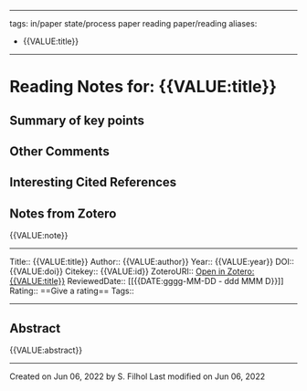 
---
tags: in/paper state/process paper reading paper/reading
aliases:
  - {{VALUE:title}}
---

# Reading Notes for: {{VALUE:title}}
## Summary of key points

## Other Comments

## Interesting Cited References

## Notes from Zotero
{{VALUE:note}}

---
Title:: {{VALUE:title}}
Author:: {{VALUE:author}}
Year:: {{VALUE:year}}
DOI:: {{VALUE:doi}}
Citekey:: {{VALUE:id}}
ZoteroURI:: [Open in Zotero: {{VALUE:title}}]({{VALUE:zoteroSelectURI}})
ReviewedDate:: [[{{DATE:gggg-MM-DD - ddd MMM D}}]]
Rating:: ==Give a rating==
Tags::

---

## Abstract
{{VALUE:abstract}}






---
Created on Jun 06, 2022 by S. Filhol
Last modified on Jun 06, 2022


